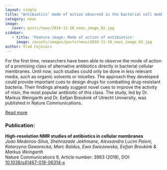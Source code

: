 ```yaml
---
layout: single
title: "Antibiotics’ mode of action observed in the bacterial cell membrane"
category: news
image:
   cover: posts/news/2018-11-10_news_image_02.jpg
sidebar:
   - title: 'Feature image: Mode of action of antibiotics'
     image: /assets/images/posts/news/2018-11-10_news_image_02.jpg
author: Vlad Cojocaru
---
```


<!-- ![Post Image](/assets/images/posts/news/2018-11-10_news_image_02.jpg) -->


For the first time, researchers have been able to observe the mode of action of a promising class of alternative antibiotics directly in bacterial cellular membranes. Until now, such studies could only be done in less relevant media, such as organic solvents or micelles. The approach they developed could provide important cues to design drugs for combatting drug-resistant bacteria. Their findings already suggest novel cues to improve the activity of nisin, the most popular antibiotic of this class. The study, led by Dr. Markus Weingarth and Dr. Eefjan Breukink of Utrecht University, was published in Nature Communications.

[Read more](https://www.uu.nl/en/news/antibiotics-mode-of-action-observed-in-the-bacterial-cell-membrane)

### Publication:

**High-resolution NMR studies of antibiotics in cellular membranes**\
*João Medeiros-Silva, Shehrazade Jekhmane, Alessandra Lucini Paioni, Katarzyna Gawarecka, Marc Baldus, Ewa Swiezewska, Eefjan Breukink & Markus Weingarth*\
Nature Communications 9, Article number: 3963 (2018), DOI: [10.1038/s41467-018-06314-x](https://www.nature.com/articles/s41467-018-06314-x)
